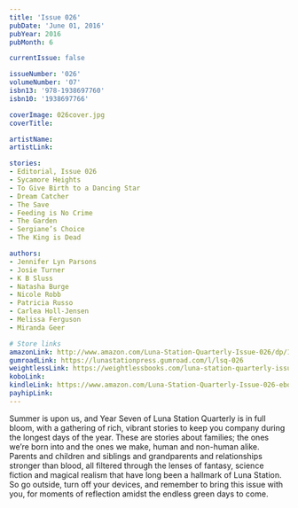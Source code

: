 ```yaml
---
title: 'Issue 026'
pubDate: 'June 01, 2016'
pubYear: 2016
pubMonth: 6

currentIssue: false

issueNumber: '026'
volumeNumber: '07'
isbn13: '978-1938697760'
isbn10: '1938697766'

coverImage: 026cover.jpg
coverTitle: 

artistName: 
artistLink: 

stories:
- Editorial, Issue 026
- Sycamore Heights
- To Give Birth to a Dancing Star
- Dream Catcher
- The Save
- Feeding is No Crime
- The Garden
- Sergiane’s Choice
- The King is Dead

authors:
- Jennifer Lyn Parsons
- Josie Turner
- K B Sluss
- Natasha Burge
- Nicole Robb
- Patricia Russo
- Carlea Holl-Jensen
- Melissa Ferguson
- Miranda Geer

# Store links
amazonLink: http://www.amazon.com/Luna-Station-Quarterly-Issue-026/dp/1938697766
gumroadLink: https://lunastationpress.gumroad.com/l/lsq-026
weightlessLink: https://weightlessbooks.com/luna-station-quarterly-issue-026/
koboLink: 
kindleLink: https://www.amazon.com/Luna-Station-Quarterly-Issue-026-ebook/dp/B01GDIQDJY
payhipLink: 
---
```


Summer is upon us, and Year Seven of Luna Station Quarterly is in full bloom, with a gathering of rich, vibrant stories to keep you company during the longest days of the year.
These are stories about families; the ones we’re born into and the ones we make, human and non-human alike. Parents and children and siblings and grandparents and relationships stronger than blood, all filtered through the lenses of fantasy, science fiction and magical realism that have long been a hallmark of Luna Station.
So go outside, turn off your devices, and remember to bring this issue with you, for moments of reflection amidst the endless green days to come.

